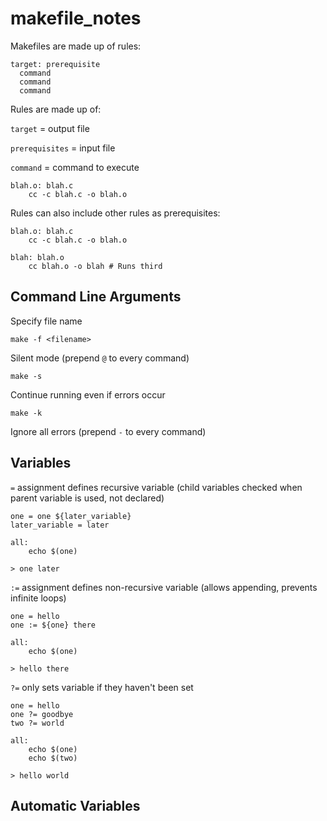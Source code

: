 # makefile_notes


Makefiles are made up of rules:
```make
target: prerequisite
  command
  command
  command
```
Rules are made up of:

`target` = output file

`prerequisites` = input file

`command` = command to execute

```make
blah.o: blah.c
    cc -c blah.c -o blah.o
```

Rules can also include other rules as prerequisites:

```make
blah.o: blah.c
    cc -c blah.c -o blah.o
    
blah: blah.o
    cc blah.o -o blah # Runs third
```




## Command Line Arguments

Specify file name
```
make -f <filename>
```

Silent mode (prepend `@` to every command)
```
make -s
```

Continue running even if errors occur
```
make -k
```

Ignore all errors (prepend `-` to every command)


## Variables

`=` assignment defines recursive variable (child variables checked when parent variable is used, not declared)
```make
one = one ${later_variable}
later_variable = later

all: 
    echo $(one)

```
```
> one later
```


`:=` assignment defines non-recursive variable (allows appending, prevents infinite loops)
```make
one = hello
one := ${one} there

all: 
    echo $(one)

```
```
> hello there
```



`?=` only sets variable if they haven't been set
```make
one = hello
one ?= goodbye
two ?= world

all: 
    echo $(one)
    echo $(two)

```
```
> hello world
```


## Automatic Variables

```make

```



